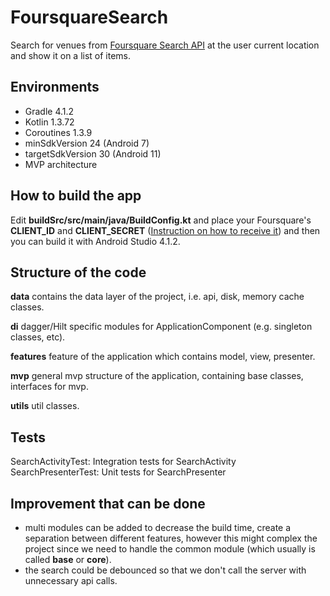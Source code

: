 # FoursquareSearch

Search for venues from [Foursquare Search API](https://developer.foursquare.com/docs/places-api/getting-started/) at the user current location and show it on a list of items.

## Environments

- Gradle 4.1.2
- Kotlin 1.3.72
- Coroutines 1.3.9
- minSdkVersion 24 (Android 7)
- targetSdkVersion 30 (Android 11)
- MVP architecture

## How to build the app

Edit **buildSrc/src/main/java/BuildConfig.kt** and place your Foursquare's **CLIENT_ID** and **CLIENT_SECRET** ([Instruction on how to receive it](https://developer.foursquare.com/docs/places-api/getting-started/)) and then you can build it with Android Studio 4.1.2.

## Structure of the code

**data** contains the data layer of the project, i.e. api, disk, memory cache classes.

**di** dagger/Hilt specific modules for ApplicationComponent (e.g. singleton classes, etc).

**features** feature of the application which contains model, view, presenter.

**mvp** general mvp structure of the application, containing base classes, interfaces for mvp.

**utils** util classes.

## Tests

SearchActivityTest: Integration tests for SearchActivity
SearchPresenterTest: Unit tests for SearchPresenter

## Improvement that can be done

- multi modules can be added to decrease the build time, create a separation between different features, however this might complex the project since we need to handle the common module (which usually is called **base** or **core**).
- the search could be debounced so that we don't call the server with unnecessary api calls.
